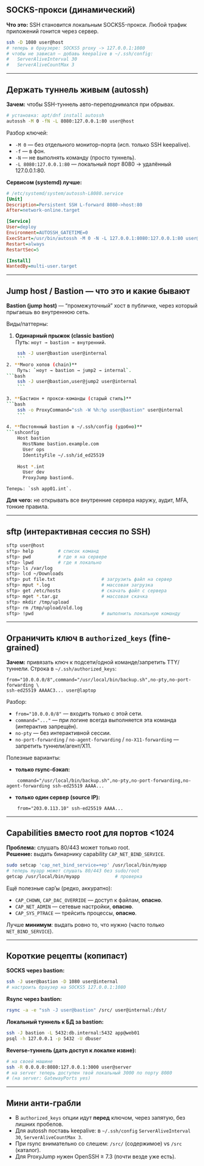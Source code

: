 ## SOCKS-прокси (динамический)

**Что это:** SSH становится локальным SOCKS5-прокси. Любой трафик приложений гонится через сервер.

```bash
ssh -D 1080 user@host
# теперь в браузере: SOCKS5 proxy -> 127.0.0.1:1080
# чтобы не зависал — добавь keepalive в ~/.ssh/config:
#   ServerAliveInterval 30
#   ServerAliveCountMax 3
```

---

## Держать туннель живым (autossh)

**Зачем:** чтобы SSH-туннель авто-переподнимался при обрывах.

```bash
# установка: apt/dnf install autossh
autossh -M 0 -fN -L 8080:127.0.0.1:80 user@host
```

Разбор ключей:

- `-M 0` — без отдельного монитор-порта (исп. только SSH keepalive).
- `-f` — в фон.
- `-N` — не выполнять команду (просто туннель).
- `-L 8080:127.0.0.1:80` — локальный порт 8080 → удалённый 127.0.0.1:80.

**Сервисом (systemd) лучше:**

```ini
# /etc/systemd/system/autossh-L8080.service
[Unit]
Description=Persistent SSH L-forward 8080->host:80
After=network-online.target

[Service]
User=deploy
Environment=AUTOSSH_GATETIME=0
ExecStart=/usr/bin/autossh -M 0 -N -L 127.0.0.1:8080:127.0.0.1:80 user@host
Restart=always
RestartSec=5

[Install]
WantedBy=multi-user.target
```

---

## Jump host / Bastion — что это и какие бывают

**Bastion (jump host)** — “промежуточный” хост в публичке, через который прыгаешь во внутреннюю сеть.

Виды/паттерны:

1. **Одинарный прыжок (classic bastion)**  
    Путь: `ноут → bastion → внутренний`.
```bash
    ssh -J user@bastion user@internal
    ```
2. **Много хопов (chain)**  
    Путь: `ноут → bastion → jump2 → internal`.
```bash
    ssh -J user@bastion,user@jump2 user@internal
    ```
    
3. **Бастион + прокси-команды (старый стиль)**
```bash
    ssh -o ProxyCommand="ssh -W %h:%p user@bastion" user@internal
    ```
    
4. **Постоянный bastion в ~/.ssh/config (удобно)**
```sshconfig
    Host bastion
      HostName bastion.example.com
      User ops
      IdentityFile ~/.ssh/id_ed25519
    
    Host *.int
      User dev
      ProxyJump bastion6. 
   ```
    Теперь: `ssh app01.int`.

**Для чего:** не открывать все внутренние сервера наружу, аудит, MFA, тонкие правила.

---

## sftp (интерактивная сессия по SSH)

```bash
sftp user@host
sftp> help         # список команд
sftp> pwd          # где я на сервере
sftp> lpwd         # где я локально
sftp> ls /var/log
sftp> lcd ~/Downloads
sftp> put file.txt                 # загрузить файл на сервер
sftp> mput *.log                   # массовая загрузка
sftp> get /etc/hosts               # скачать файл с сервера
sftp> mget *.tar.gz                # массовая скачка
sftp> mkdir /tmp/upload
sftp> rm /tmp/upload/old.log
sftp> !pwd                         # выполнить локальную команду
```

---

## Ограничить ключ в `authorized_keys` (fine-grained)

**Зачем:** привязать ключ к подсети/одной команде/запретить TTY/туннели.
Строка в `~/.ssh/authorized_keys`:

```
from="10.0.0.0/8",command="/usr/local/bin/backup.sh",no-pty,no-port-forwarding \
ssh-ed25519 AAAAC3... user@laptop
```

Разбор:

- `from="10.0.0.0/8"` — входить только с этой сети.
- `command="..."` — при логине всегда выполняется эта команда (интерактив запрещён).
- `no-pty` — без интерактивной сессии.
- `no-port-forwarding` / `no-agent-forwarding` / `no-X11-forwarding` — запретить туннели/агент/X11.

Полезные варианты:

- **только rsync-бэкап:**
```
	command="/usr/local/bin/backup.sh",no-pty,no-port-forwarding,no-agent-forwarding ssh-ed25519 AAAA...
```
    
- **только один сервер (source IP):**
```
    from="203.0.113.10" ssh-ed25519 AAAA...
```

---

## Capabilities вместо root для портов <1024

**Проблема:** слушать 80/443 может только root.  
**Решение:** выдать бинарнику capability `CAP_NET_BIND_SERVICE`.

```bash
sudo setcap 'cap_net_bind_service=+ep' /usr/local/bin/myapp
# теперь myapp может слушать 80/443 без sudo/root
getcap /usr/local/bin/myapp             # проверка
```

Ещё полезные cap’ы (редко, аккуратно):

- `CAP_CHOWN`, `CAP_DAC_OVERRIDE` — доступ к файлам, **опасно**.
- `CAP_NET_ADMIN` — сетевые настройки, **опасно**.
- `CAP_SYS_PTRACE` — трейсить процессы, **опасно**.

Лучше **минимум**: выдать ровно то, что нужно (часто только `NET_BIND_SERVICE`).

---

## Короткие рецепты (копипаст)

**SOCKS через bastion:**

```bash
ssh -J user@bastion -D 1080 user@internal
# настроить браузер на SOCKS5 127.0.0.1:1080
```

**Rsync через bastion:**

```bash
rsync -a -e "ssh -J user@bastion" /src/ user@internal:/dst/
```

**Локальный туннель к БД за bastion:**

```bash
ssh -J bastion -L 5432:db.internal:5432 app@web01
psql -h 127.0.0.1 -p 5432 -U dbuser
```

**Reverse-туннель (дать доступ к локалке извне):**

```bash
# на своей машине
ssh -R 0.0.0.0:8080:127.0.0.1:3000 user@server
# на server теперь доступен твой локальный 3000 по порту 8080
# (на server: GatewayPorts yes)
```

---

## Мини анти-грабли

- В `authorized_keys` опции идут **перед** ключом, через запятую, без лишних пробелов.
- Для autossh поставь keepalive: в `~/.ssh/config` `ServerAliveInterval 30`, `ServerAliveCountMax 3`.
- При rsync внимательно со слешем: `/src/` (содержимое) vs `/src` (каталог).
- Для ProxyJump нужен OpenSSH ≥ 7.3 (почти везде уже есть).
